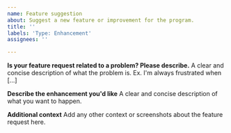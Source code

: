 ```yaml
---
name: Feature suggestion
about: Suggest a new feature or improvement for the program.
title: ''
labels: 'Type: Enhancement'
assignees: ''

---
```


**Is your feature request related to a problem? Please describe.**
A clear and concise description of what the problem is. Ex. I'm always frustrated when [...]

**Describe the enhancement you'd like**
A clear and concise description of what you want to happen.

**Additional context**
Add any other context or screenshots about the feature request here.
